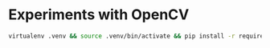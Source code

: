 # Experiments with OpenCV

```sh
virtualenv .venv && source .venv/bin/activate && pip install -r requirements.txt
```
